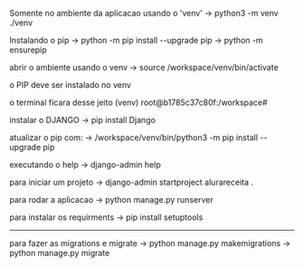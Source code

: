 

Somente no ambiente da aplicacao usando o 'venv'
-> python3 -m venv ./venv

Instalando o pip 
-> python -m pip install --upgrade pip
-> python -m ensurepip

abrir o ambiente usando o venv
-> source /workspace/venv/bin/activate

o PIP deve ser instalado no venv

o terminal ficara desse jeito
(venv) root@b1785c37c80f:/workspace# 

instalar o DJANGO
-> pip install Django

atualizar o pip com: 
-> /workspace/venv/bin/python3 -m pip install --upgrade pip

executando o help
-> django-admin help

para iniciar um projeto
-> django-admin startproject alurareceita .

para rodar a aplicacao 
-> python manage.py runserver

para instalar os requirments 
-> pip install setuptools


--------------------------------------

para fazer as migrations e migrate
->  python manage.py makemigrations
->  python manage.py migrate


